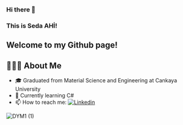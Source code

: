 ### Hi there 👋
### This is Seda AHİ!
Welcome to my Github page! 
----

## 👩🏻‍💻 About Me

- 🎓 Graduated from Material Science and Engineering at Cankaya University 
- 🌱 Currently learning C#
- 📫 How to reach me: [![Linkedin](https://img.shields.io/badge/-LinkedIn-blue?style=flat&logo=Linkedin&logoColor=white)](https://www.linkedin.com/in/seda-ahi-06711220b/)

![DYM1 (1)](https://user-images.githubusercontent.com/92363990/136999314-532817eb-1dbd-45ac-b5a8-7e0c31474dd1.gif)
